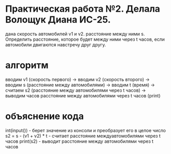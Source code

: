 # Практическая работа №2. Делала Волощук Диана ИС-25.
дана скорость автомобилей v1 и  v2. расстояние между ними s. Определить расстояние, которое будет между ними через t часов, если автомобили двигаются навстречу друг другу. 
# алгоритм
вводим  v1 (скорость первого)
->
вводим v2 (скорость второго)
->
вводим s (расстояние между автомобилями)
->
вводим t (время)
->
считаем s2 (расстояние между автомобилями через t часов)
->
выводим часов расстояние между автомобилями через t часов (print)
# объяснение кода
int(input()) - берет значение из консоли и преобразует его в целое число 
s2 = s - (v1 + v2) * t - считает расстояние междуавтомобилями через t часов
print(s2) - выводит расстояние между автомобилями через t часов
